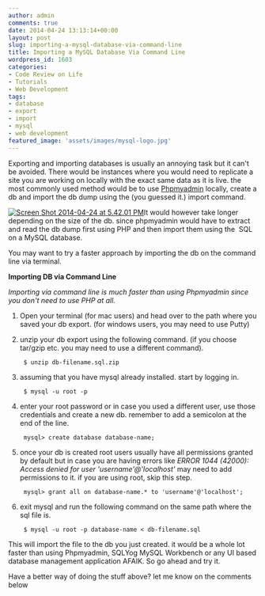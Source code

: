 ```yaml
---
author: admin
comments: true
date: 2014-04-24 13:13:14+00:00
layout: post
slug: importing-a-mysql-database-via-command-line
title: Importing a MySQL Database Via Command Line
wordpress_id: 1603
categories:
- Code Review on Life
- Tutorials
- Web Development
tags:
- database
- export
- import
- mysql
- web development
featured_image: 'assets/images/mysql-logo.jpg'
---
```


Exporting and importing databases is usually an annoying task but it can't be avoided. There would be instances where you would need to replicate a site you are working on locally with the exact same data as it is live. the most commonly used method would be to use [Phpmyadmin](http://phpmyadmin.net) locally, create a db and import the db dump using the (you guessed it.) import command.

[![Screen Shot 2014-04-24 at 5.42.01 PM](http://rgb.reengo.com/wp-content/uploads/2014/04/Screen-Shot-2014-04-24-at-5.42.01-PM.png)](http://rgb.reengo.com/wp-content/uploads/2014/04/Screen-Shot-2014-04-24-at-5.42.01-PM.png)It would however take longer depending on the size of the db. since phpmyadmin would have to extract and read the db dump first using PHP and then import them using the  SQL on a MySQL database.

You may want to try a faster approach by importing the db on the command line via terminal.

**Importing DB via Command Line**

*Importing via command line is much faster than using Phpmyadmin since you don't need to use PHP at all.*

1. Open your terminal (for mac users) and head over to the path where you saved your db export. (for windows users, you may need to use Putty)

2. unzip your db export using the following command. (if you choose tar/gzip etc. you may need to use a different command).


		$ unzip db-filename.sql.zip


3. assuming that you have mysql already installed. start by logging in.

		$ mysql -u root -p 

4. enter your root password or in case you used a different user, use those credentials and create a new db. remember to add a semicolon at the end of the line.

		mysql> create database database-name;

5. once your db is created root users usually have all permissions granted by default but in case you are having errors like _ERROR 1044 (42000): Access denied for user 'username'@'localhost'_ may need to add permissions to it. if you are using root, skip this step.

		mysql> grant all on database-name.* to 'username'@'localhost';

6. exit mysql and run the following command on the same path where the sql file is.

		$ mysql -u root -p database-name < db-filename.sql

This will import the file to the db you just created. it would be a whole lot faster than using Phpmyadmin, SQLYog MySQL Workbench or any UI based database management application AFAIK. So go ahead and try it.

Have a better way of doing the stuff above? let me know on the comments below

